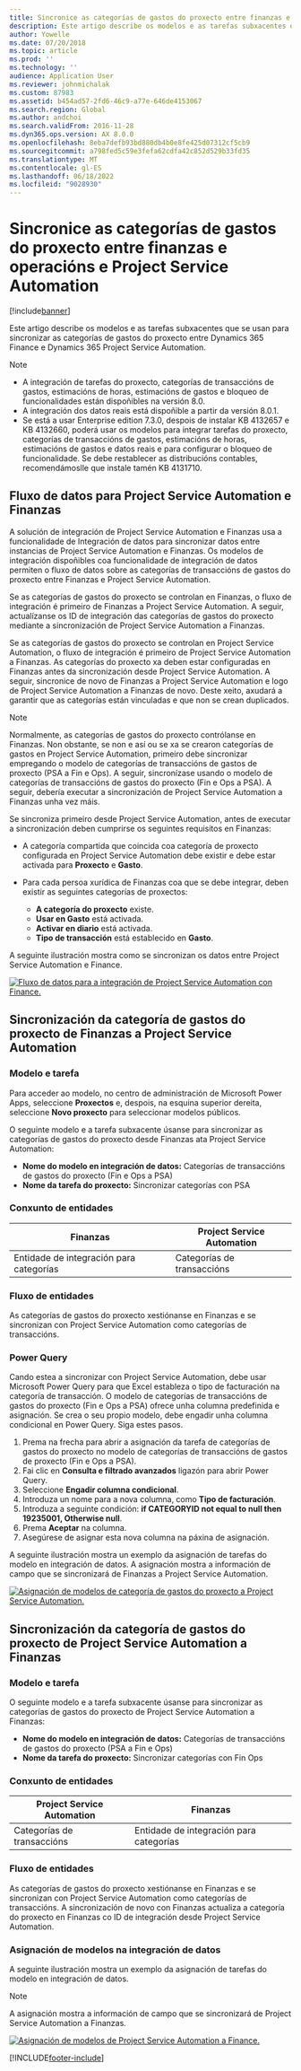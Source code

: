 ```yaml
---
title: Sincronice as categorías de gastos do proxecto entre finanzas e operacións e Project Service Automation
description: Este artigo describe os modelos e as tarefas subxacentes que se usan para sincronizar as categorías de gastos do proxecto entre Microsoft Dynamics 365 Finanzas e Dynamics 365 Project Service Automation.
author: Yowelle
ms.date: 07/20/2018
ms.topic: article
ms.prod: ''
ms.technology: ''
audience: Application User
ms.reviewer: johnmichalak
ms.custom: 87983
ms.assetid: b454ad57-2fd6-46c9-a77e-646de4153067
ms.search.region: Global
ms.author: andchoi
ms.search.validFrom: 2016-11-28
ms.dyn365.ops.version: AX 8.0.0
ms.openlocfilehash: 8eba7defb93bd880db4b0e8fe425d07312cf5cb9
ms.sourcegitcommit: a798fed5c59e3fefa62cdfa42c852d529b33fd35
ms.translationtype: MT
ms.contentlocale: gl-ES
ms.lasthandoff: 06/18/2022
ms.locfileid: "9028930"
---
```

# <a name="synchronize-project-expense-categories-between-finance-and-operations-and-project-service-automation"></a>Sincronice as categorías de gastos do proxecto entre finanzas e operacións e Project Service Automation

[!include[banner](../includes/banner.md)]

Este artigo describe os modelos e as tarefas subxacentes que se usan para sincronizar as categorías de gastos do proxecto entre Dynamics 365 Finance e Dynamics 365 Project Service Automation.

> [!NOTE]
> - A integración de tarefas do proxecto, categorías de transaccións de gastos, estimacións de horas, estimacións de gastos e bloqueo de funcionalidades están dispoñibles na versión 8.0.
> - A integración dos datos reais está dispoñible a partir da versión 8.0.1.
> - Se está a usar Enterprise edition 7.3.0, despois de instalar KB 4132657 e KB 4132660, poderá usar os modelos para integrar tarefas do proxecto, categorías de transaccións de gastos, estimacións de horas, estimacións de gastos e datos reais e para configurar o bloqueo de funcionalidade. Se debe restablecer as distribucións contables, recomendámoslle que instale tamén KB 4131710.

## <a name="data-flow-for-project-service-automation-and-finance"></a>Fluxo de datos para Project Service Automation e Finanzas

A solución de integración de Project Service Automation e Finanzas usa a funcionalidade de Integración de datos para sincronizar datos entre instancias de Project Service Automation e Finanzas. Os modelos de integración dispoñibles coa funcionalidade de integración de datos permiten o fluxo de datos sobre as categorías de transaccións de gastos do proxecto entre Finanzas e Project Service Automation.

Se as categorías de gastos do proxecto se controlan en Finanzas, o fluxo de integración é primeiro de Finanzas a Project Service Automation. A seguir, actualízanse os ID de integración das categorías de gastos do proxecto mediante a sincronización de Project Service Automation a Finanzas.

Se as categorías de gastos do proxecto se controlan en Project Service Automation, o fluxo de integración é primeiro de Project Service Automation a Finanzas. As categorías do proxecto xa deben estar configuradas en Finanzas antes da sincronización desde Project Service Automation. A seguir, sincronice de novo de Finanzas a Project Service Automation e logo de Project Service Automation a Finanzas de novo. Deste xeito, axudará a garantir que as categorías están vinculadas e que non se crean duplicados.

> [!NOTE]
> Normalmente, as categorías de gastos do proxecto contrólanse en Finanzas. Non obstante, se non e así ou se xa se crearon categorías de gastos en Project Service Automation, primeiro debe sincronizar empregando o modelo de categorías de transaccións de gastos de proxecto (PSA a Fin e Ops). A seguir, sincronízase usando o modelo de categorías de transaccións de gastos do proxecto (Fin e Ops a PSA). A seguir, debería executar a sincronización de Project Service Automation a Finanzas unha vez máis.
>
> Se sincroniza primeiro desde Project Service Automation, antes de executar a sincronización deben cumprirse os seguintes requisitos en Finanzas:
>
> - A categoría compartida que coincida coa categoría de proxecto configurada en Project Service Automation debe existir e debe estar activada para **Proxecto** e **Gasto**.
> - Para cada persoa xurídica de Finanzas coa que se debe integrar, deben existir as seguintes categorías de proxectos:
>
>     - **A categoría do proxecto** existe. 
>     - **Usar en Gasto** está activada.
>     - **Activar en diario** está activada.
>     - **Tipo de transacción** está establecido en **Gasto**.

A seguinte ilustración mostra como se sincronizan os datos entre Project Service Automation e Finance.

[![Fluxo de datos para a integración de Project Service Automation con Finance.](./media/ProjectExpenseCategoriesFlow.png)](./media/ProjectExpenseCategoriesFlow.png)

## <a name="project-expense-category-synchronization-from-finance-to-project-service-automation"></a>Sincronización da categoría de gastos do proxecto de Finanzas a Project Service Automation

### <a name="template-and-task"></a>Modelo e tarefa

Para acceder ao modelo, no centro de administración de Microsoft Power Apps, seleccione **Proxectos** e, despois, na esquina superior dereita, seleccione **Novo proxecto** para seleccionar modelos públicos.

O seguinte modelo e a tarefa subxacente úsanse para sincronizar as categorías de gastos do proxecto desde Finanzas ata Project Service Automation:

- **Nome do modelo en integración de datos:** Categorías de transaccións de gastos do proxecto (Fin e Ops a PSA)
- **Nome da tarefa do proxecto:** Sincronizar categorías con PSA

### <a name="entity-set"></a>Conxunto de entidades

| Finanzas                           | Project Service Automation |
|-----------------------------------|----------------------------|
| Entidade de integración para categorías | Categorías de transaccións     |

### <a name="entity-flow"></a>Fluxo de entidades

As categorías de gastos do proxecto xestiónanse en Finanzas e se sincronizan con Project Service Automation como categorías de transaccións.

### <a name="power-query"></a>Power Query

Cando estea a sincronizar con Project Service Automation, debe usar Microsoft Power Query para que Excel estableza o tipo de facturación na categoría de transacción. O modelo de categorías de transaccións de gastos do proxecto (Fin e Ops a PSA) ofrece unha columna predefinida e asignación. Se crea o seu propio modelo, debe engadir unha columna condicional en Power Query. Siga estes pasos.

1. Prema na frecha para abrir a asignación da tarefa de categorías de gastos do proxecto no modelo de categorías de transaccións de gastos de proxecto (Fin e Ops a PSA).
2. Fai clic en **Consulta e filtrado avanzados** ligazón para abrir Power Query.
2. Seleccione **Engadir columna condicional**.
3. Introduza un nome para a nova columna, como **Tipo de facturación**.
4. Introduza a seguinte condición: **if CATEGORYID not equal to null then 19235001, Otherwise null**.
5. Prema **Aceptar** na columna.
6. Asegúrese de asignar esta nova columna na páxina de asignación.

A seguinte ilustración mostra un exemplo da asignación de tarefas do modelo en integración de datos. A asignación mostra a información de campo que se sincronizará de Finanzas a Project Service Automation.

[![Asignación de modelos de categoría de gastos do proxecto a Project Service Automation.](./media/ProjectExpenseCategoriesToPSAMapping.jpg)](./media/ProjectExpenseCategoriesToPSAMapping.jpg)

## <a name="project-expense-category-synchronization-from-project-service-automation-to-finance"></a>Sincronización da categoría de gastos do proxecto de Project Service Automation a Finanzas

### <a name="template-and-task"></a>Modelo e tarefa

O seguinte modelo e a tarefa subxacente úsanse para sincronizar as categorías de gastos do proxecto de Project Service Automation a Finanzas:

- **Nome do modelo en integración de datos:** Categorías de transaccións de gastos do proxecto (PSA a Fin e Ops)
- **Nome da tarefa do proxecto:** Sincronizar categorías con Fin Ops

### <a name="entity-set"></a>Conxunto de entidades

| Project Service Automation | Finanzas                           |
|----------------------------|-----------------------------------|
| Categorías de transaccións     | Entidade de integración para categorías |

### <a name="entity-flow"></a>Fluxo de entidades

As categorías de gastos do proxecto xestiónanse en Finanzas e se sincronizan con Project Service Automation como categorías de transaccións. A sincronización de novo con Finanzas actualiza a categoría do proxecto en Finanzas co ID de integración desde Project Service Automation.

### <a name="template-mapping-in-data-integration"></a>Asignación de modelos na integración de datos

A seguinte ilustración mostra un exemplo da asignación de tarefas do modelo en integración de datos.

> [!NOTE]
> A asignación mostra a información de campo que se sincronizará de Project Service Automation a Finanzas.

[![Asignación de modelos de Project Service Automation a Finance.](./media/ProjectExpenseCategoriesToFinOpsMapping.jpg)](./media/ProjectExpenseCategoriesToFinOpsMapping.jpg)


[!INCLUDE[footer-include](../includes/footer-banner.md)]